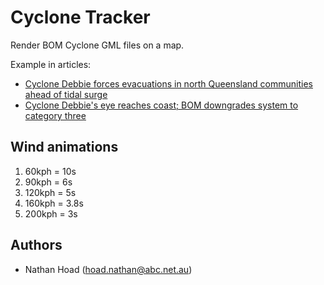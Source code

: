 # Cyclone Tracker

Render BOM Cyclone GML files on a map.

Example in articles:

- [Cyclone Debbie forces evacuations in north Queensland communities ahead of tidal surge](https://www.abc.net.au/news/2017-03-26/cyclone-debbie-bears-down-on-north-queensland-coast/8387472)
- [Cyclone Debbie's eye reaches coast; BOM downgrades system to category three](https://www.abc.net.au/news/2017-03-28/bom-warning-cyclone-debbie-hours-from-hitting-north-queensland/8391174)

## Wind animations

1. 60kph = 10s
2. 90kph = 6s
3. 120kph = 5s
4. 160kph = 3.8s
5. 200kph = 3s

## Authors

- Nathan Hoad ([hoad.nathan@abc.net.au](mailto:hoad.nathan@abc.net.au))
